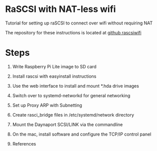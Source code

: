 # RaSCSI with NAT-less wifi
Tutorial for setting up raSCSI to connect over wifi without requiring NAT

The repository for these instructions is located at [github rascsiwifi](https://github.com/grkidwell/rascsiwifi)


# Steps


1. Write Raspberry Pi Lite image to SD card

2. Install rascsi with easyinstall instructions

3. Use the web interface to install and mount *.hda drive images

4. Switch over to systemd-networkd for general networking

5. Set up Proxy ARP with Subnetting

6. Create rasci_bridge files in /etc/systemd/network directory

7. Mount the Daynaport SCSI/LINK via the commandline

8. On the mac, install software and configure the TCP/IP control panel

9. References






